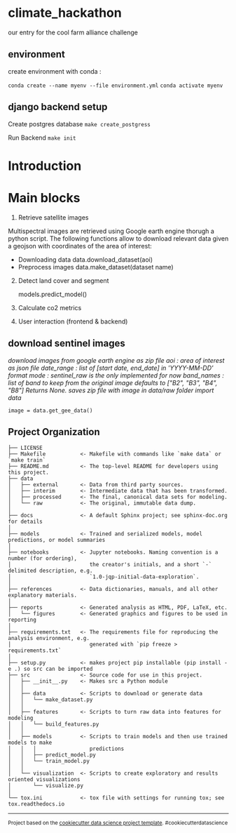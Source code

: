 climate_hackathon
==============================

our entry for the cool farm alliance challenge


## environment
create environment with conda :

`conda create --name myenv --file environment.yml`
`conda activate myenv`

## django backend setup
Create postgres database
`make create_postgress`

Run Backend
`make init`
# Introduction


# Main blocks

1. Retrieve satellite images

Multispectral images are retrieved using Google earth engine thorugh a python script. The following functions allow to download relevant data given a geojson with coordinates of the area of interest:
- Downloading data
    data.download_dataset(aoi)
- Preprocess images
    data.make_dataset(dataset name)
 
2. Detect land cover and segment

    models.predict_model()

3. Calculate co2 metrics
    
4. User interaction (frontend & backend)



## download sentinel images

*download images from google earth engine as zip file
    aoi : area of interest as json file
    date_range : list of [start date, end_date] in 'YYYY-MM-DD' format
    mode : sentinel_raw is the only implemented for now
    band_names : list of band to keep from the original image defaults to ["B2", "B3", "B4", "B8"]
    Returns None. saves zip file with image in data/raw folder 
    import data*

    image = data.get_gee_data()


Project Organization
------------

    ├── LICENSE
    ├── Makefile           <- Makefile with commands like `make data` or `make train`
    ├── README.md          <- The top-level README for developers using this project.
    ├── data
    │   ├── external       <- Data from third party sources.
    │   ├── interim        <- Intermediate data that has been transformed.
    │   ├── processed      <- The final, canonical data sets for modeling.
    │   └── raw            <- The original, immutable data dump.
    │
    ├── docs               <- A default Sphinx project; see sphinx-doc.org for details
    │
    ├── models             <- Trained and serialized models, model predictions, or model summaries
    │
    ├── notebooks          <- Jupyter notebooks. Naming convention is a number (for ordering),
    │                         the creator's initials, and a short `-` delimited description, e.g.
    │                         `1.0-jqp-initial-data-exploration`.
    │
    ├── references         <- Data dictionaries, manuals, and all other explanatory materials.
    │
    ├── reports            <- Generated analysis as HTML, PDF, LaTeX, etc.
    │   └── figures        <- Generated graphics and figures to be used in reporting
    │
    ├── requirements.txt   <- The requirements file for reproducing the analysis environment, e.g.
    │                         generated with `pip freeze > requirements.txt`
    │
    ├── setup.py           <- makes project pip installable (pip install -e .) so src can be imported
    ├── src                <- Source code for use in this project.
    │   ├── __init__.py    <- Makes src a Python module
    │   │
    │   ├── data           <- Scripts to download or generate data
    │   │   └── make_dataset.py
    │   │
    │   ├── features       <- Scripts to turn raw data into features for modeling
    │   │   └── build_features.py
    │   │
    │   ├── models         <- Scripts to train models and then use trained models to make
    │   │   │                 predictions
    │   │   ├── predict_model.py
    │   │   └── train_model.py
    │   │
    │   └── visualization  <- Scripts to create exploratory and results oriented visualizations
    │       └── visualize.py
    │
    └── tox.ini            <- tox file with settings for running tox; see tox.readthedocs.io


--------

<p><small>Project based on the <a target="_blank" href="https://drivendata.github.io/cookiecutter-data-science/">cookiecutter data science project template</a>. #cookiecutterdatascience</small></p>
